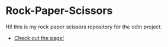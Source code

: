 # Rock-Paper-Scissors  

Hi! this is my rock paper scissors repository for the odin project.  
- [Check out the page!](https://martingabetta1.github.io/Rock-Paper-Scissors/)